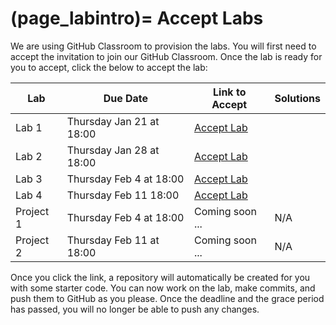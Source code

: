 (page_labintro)=
Accept Labs
=======================

We are using GitHub Classroom to provision the labs. 
You will first need to accept the invitation to join our GitHub Classroom.
Once the lab is ready for you to accept, click the below to accept the lab:

| Lab       | Due Date                 | Link to Accept                                        | Solutions |
|-----------|--------------------------|-------------------------------------------------------|-----------|
| Lab 1     | Thursday Jan 21 at 18:00 | [Accept Lab](https://classroom.github.com/g/zTFF078l) |           |
| Lab 2     | Thursday Jan 28 at 18:00 | [Accept Lab](https://classroom.github.com/g/2Zk3bsDL)                                        |           |
| Lab 3     | Thursday Feb 4 at 18:00  | [Accept Lab]()                                        |           |
| Lab 4     | Thursday Feb 11 18:00    | [Accept Lab]()                                        |           |
| Project 1 | Thursday Feb 4 at 18:00  | Coming soon ...                                       | N/A       |
| Project 2 | Thursday Feb 11 at 18:00 | Coming soon ...                                       | N/A       |


Once you click the link, a repository will automatically be created for you with some starter code.
You can now work on the lab, make commits, and push them to GitHub as you please. 
Once the deadline and the grace period has passed, you will no longer be able to push any changes.
